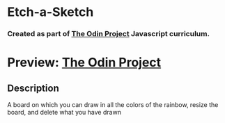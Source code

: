 # Etch-a-Sketch

### Created as part of [The Odin Project](https://www.theodinproject.com) Javascript curriculum.

# Preview: [The Odin Project](https://www.theodinproject.com)

## Description

A board on which you can draw in all the colors of the rainbow, resize the board, and delete what you have drawn
